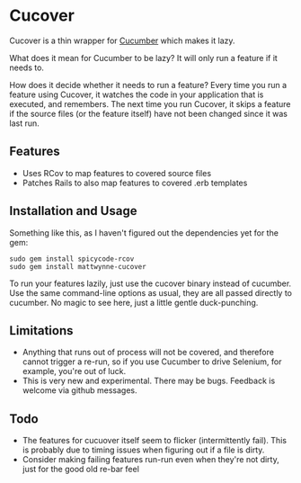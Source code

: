 # Cucover

Cucover is a thin wrapper for [Cucumber](http://github.com/aslakhellesoy/cucumber/tree/master) which makes it lazy.

What does it mean for Cucumber to be lazy? It will only run a feature if it needs to.

How does it decide whether it needs to run a feature? Every time you run a feature using Cucover, it watches the code in your application that is executed, and remembers. The next time you run Cucover, it skips a feature if the source files (or the feature itself) have not been changed since it was last run.

## Features

  * Uses RCov to map features to covered source files
  * Patches Rails to also map features to covered .erb templates

## Installation and Usage

Something like this, as I haven't figured out the dependencies yet for the gem:

    sudo gem install spicycode-rcov
    sudo gem install mattwynne-cucover

To run your features lazily, just use the cucover binary instead of cucumber. Use the same command-line options as usual, they are all passed directly to cucumber. No magic to see here, just a little gentle duck-punching.

## Limitations

  * Anything that runs out of process will not be covered, and therefore cannot trigger a re-run, so if you use Cucumber to drive Selenium, for example, you're out of luck.
  * This is very new and experimental. There may be bugs. Feedback is welcome via github messages.
  
## Todo
  * The features for cucuover itself seem to flicker (intermittently fail). This is probably due to timing issues when figuring out if a file is dirty.
  * Consider making failing features run-run even when they're not dirty, just for the good old re-bar feel